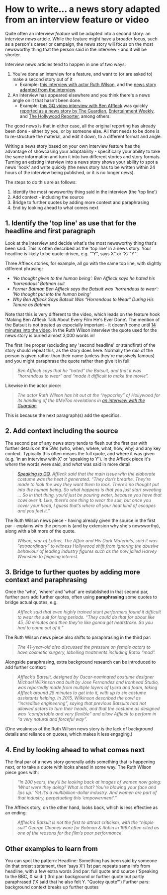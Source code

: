 # How to write... a news story adapted from an interview feature or video

Quite often an interview *feature* will be adapted into a second story: an interview *news* article. While the feature might have a broader focus, such as a person's career or campaign, the news story will focus on the most newsworthy thing that the person said in the interview - and it will be shorter.

Interview news articles tend to happen in one of two ways: 

1. You've done an interview for a feature, and want to (or are asked to) make a second story out of it
   * Example: [this interview with actor Ruth Wilson](https://www.theguardian.com/culture/2023/may/06/ruth-wilson-interview-the-second-woman-luther-the-affair), and the [news story adapted from the interview](https://www.theguardian.com/world/2023/may/06/luther-actor-ruth-wilson-hits-out-at-hollywood-metoo-hypcrisy).
2. An interview has appeared elsewhere and you think there's a news angle on it that hasn't been done.
   * Example: [this GQ video interview with Ben Affleck](https://www.youtube.com/watch?v=gv8LLEmMu-M) was quickly [reported as a news story by The Guardian](https://www.theguardian.com/film/2025/apr/18/ben-affleck-says-he-hated-horrendous-batman-suit-batsuit), [Entertainment Weekly](https://ew.com/batman-ben-affleck-says-batsuit-horrendous-sweaty-11717264), and [The Hollywood Reporter](https://www.hollywoodreporter.com/movies/movie-news/ben-affleck-batsuit-horrendous-to-wear-batman-1236194540/), among others.

The good news is that in either case, all the original reporting has already been done - either by you, or by someone else. All that needs to be done is to re-structure the material, and edit it down, to a different format and angle.

Writing a news story based on your own interview feature has the advantage of showcasing your adaptability - specifically your ability to take the same information and turn it into two different stories and story formats. Turning an existing interview into a news story shows your ability to spot a news 'hook' and write quickly (the news story has to be written within 24 hours of the interview being published, or it is no longer *news*).

The steps to do this are as follows:

1. Identify the most newsworthy thing said in the interview (the 'top line')
2. Add context - including the source
3. Bridge to further quotes by adding more context and paraphrasing
4. End by looking ahead to what comes next

## 1. Identify the 'top line' as use that for the headline and first paragraph

Look at the interview and decide what's the most newsworthy thing that's been said. This is often described as the 'top line' in a news story. Your headline is likely to be quote-driven, e.g. '"Y", says X" or 'X: "Y"'.

Three Affleck stories, for example, all go with the same top line, with slightly different phrasing: 

* *‘No thought given to the human being’: Ben Affleck says he hated his ‘horrendous’ Batman suit*
* *Former Batman Ben Affleck says the Batsuit was 'horrendous to wear': 'No thought put into the human being'*
* *Why Ben Affleck Says Batsuit Was “Horrendous to Wear” During His Tenure as Batman*

Note that this is very different to the video, which leads on the feature hook 'Making Ben Affleck Talk About Every Film He's Ever Done'. The mention of the Batsuit is not treated as especially important - it doesn't come until [14 minutes into the video](https://www.youtube.com/watch?v=gv8LLEmMu-M&t=829s). In the Ruth Wilson interview the quote used for the news story is buried almost 3,000 words in!

The first line proper (excluding any 'second headline' or standfirst) of the story should repeat this, as the story does here. Normally the *role* of the person is given rather than their name (unless they're massively famous) and you might paraphrase the quote rather than give it in full:

> *Ben Affleck says that he “hated” the Batsuit, and that it was “horrendous to wear” and “made it difficult to make the movie”.*

Likewise in the actor piece:

> *The actor Ruth Wilson has hit out at the “hypocrisy” of Hollywood for its handling of the #MeToo revelations in [an interview with the Guardian](https://www.theguardian.com/culture/2023/may/06/ruth-wilson-interview-the-second-woman-luther-the-affair).*

This is because the next paragraph(s) add the specifics.

## 2. Add context including the source

The second par of any news story tends to flesh out the first par with further details on the 5Ws (who, when, where, what, how, why) and any key context. Typically this often means the full quote, and where it was given (e.g. 'in an interview with X' or 'speaking to Y'). In the Affleck piece it's *where* the words were said, and *what* was said in more detail:

> *[Speaking to GQ](https://www.youtube.com/watch?v=gv8LLEmMu-M&ab_channel=GQ), Affleck said that the main issue with the elaborate costume was the heat it generated. “They don’t breathe. They’re made to look the way they want them to look. There’s no thought put into the human being. So what happens is that you just start sweating … So in that thing, you’d just be pouring water, because you have that cowl over it. Like, there’s one thing to wear the suit, but once you cover your head, I guess that’s where all your heat kind of escapes and you feel it.”*

The Ruth Wilson news piece - having already given the source in the first par - explains *who* the person is (and by extension why she's newsworthy), along with a bit more of the quote.

> *Wilson, star of Luther, The Affair and His Dark Materials, said it was “extraordinary” to witness Hollywood shift from ignoring the abusive behaviour of leading industry figures such as the now jailed Harvey Weinstein to feigning interest.*

## 3. Bridge to further quotes by adding more context and paraphrasing

Once the 'who', 'where' and 'what' are established in that second par, further pars add further quotes, often using **paraphrasing** some quotes to bridge actual quotes, e.g. 

> *Affleck said that even highly trained stunt performers found it difficult to wear the suit for long periods. “They could do that for about like 45, 50 minutes and then they’re like gonna get heatstroke. So you had to come out of it.”*

The Ruth Wilson news piece also shifts to paraphrasing in the third par:

> *The 41-year-old also discussed the pressure on female actors to have cosmetic surgery, labelling treatments including Botox “mad”.*

Alongside paraphrasing, extra background research can be introduced to add further context:

> *Affleck’s Batsuit, designed by Oscar-nominated costume designer Michael Wilkinson and built by Jose Fernandez and Ironhead Studio, was reportedly made from multiple layers of Lycra and foam, taking Affleck around 25 minutes to get into it, with up to six costume assistants helping. In 2015, Wilkinson described the cowl as “incredible engineering”, saying that previous Batsuits had not allowed actors to turn their heads, and that the costume as designed was “comfortable and very flexible” and allow Affleck to perform in “a very natural and forceful way”.*

(One weakness of the Ruth Wilson news story is the lack of background details and reliance on quotes, which makes it less engaging.)

## 4. End by looking ahead to what comes next

The final par of a news story generally adds something that is happening next, or to take a quote with looks ahead in some way. The Ruth Wilson piece goes with:

> *“In 200 years, they’ll be looking back at images of women now going: ‘What were they doing? What is that? You’re blowing your face and lips up.’ Yet it’s a multibillion-dollar industry. And women are part of that industry, perpetuating this ‘empowerment’.”*

The Affleck story, on the other hand, looks back, which is less effective as an ending:

> *Affleck’s Batsuit is not the first to attract criticism, with the “nipple suit” George Clooney wore for Batman & Robin in 1997 often cited as one of the reasons for the film’s poor performance.*

## Other examples to learn from
 
You can spot the pattern:
Headline: Something has been said by someone (in that order: statement, then 'says X')
1st par: repeats same info from headline, with a few extra words
2nd par: full quote and source ('Speaking to the BBC, X said:')
3rd par: background or further quote but partly paraphrased ('X said that he also felt Y. "Quotey quote"')
Further pars: background context breaks up further quotes


